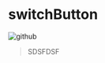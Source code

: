 switchButton
============

![github](https://github.com/chenhonggy/switchButton/blob/master/example.jpg "github")
> SDSFDSF
